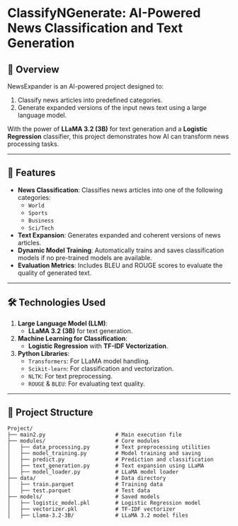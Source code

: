 # **ClassifyNGenerate: AI-Powered News Classification and Text Generation**

## 📖 **Overview**
NewsExpander is an AI-powered project designed to:
1. Classify news articles into predefined categories.
2. Generate expanded versions of the input news text using a large language model.

With the power of **LLaMA 3.2 (3B)** for text generation and a **Logistic Regression** classifier, this project demonstrates how AI can transform news processing tasks.

---

## 🚀 **Features**
- **News Classification**: Classifies news articles into one of the following categories:
  - `World`
  - `Sports`
  - `Business`
  - `Sci/Tech`
- **Text Expansion**: Generates expanded and coherent versions of news articles.
- **Dynamic Model Training**: Automatically trains and saves classification models if no pre-trained models are available.
- **Evaluation Metrics**: Includes BLEU and ROUGE scores to evaluate the quality of generated text.

---

## 🛠️ **Technologies Used**
1. **Large Language Model (LLM)**:
   - **LLaMA 3.2 (3B)** for text generation.
2. **Machine Learning for Classification**:
   - **Logistic Regression** with **TF-IDF Vectorization**.
3. **Python Libraries**:
   - `Transformers`: For LLaMA model handling.
   - `Scikit-learn`: For classification and vectorization.
   - `NLTK`: For text preprocessing.
   - `ROUGE` & `BLEU`: For evaluating text quality.

---

## 📂 **Project Structure**
```plaintext
Project/
├── main2.py                      # Main execution file
├── modules/                      # Core modules
│   ├── data_processing.py        # Text preprocessing utilities
│   ├── model_training.py         # Model training and saving
│   ├── predict.py                # Prediction and classification
│   ├── text_generation.py        # Text expansion using LLaMA
│   ├── model_loader.py           # LLaMA model loader
├── data/                         # Data directory
│   ├── train.parquet             # Training data
│   ├── test.parquet              # Test data
├── models/                       # Saved models
│   ├── logistic_model.pkl        # Logistic Regression model
│   ├── vectorizer.pkl            # TF-IDF vectorizer
│   ├── Llama-3.2-3B/             # LLaMA 3.2 model files
